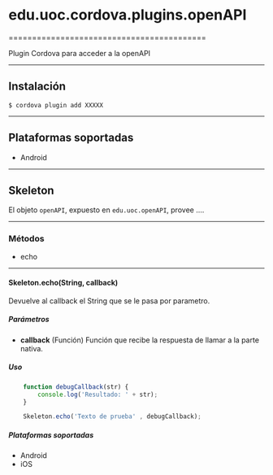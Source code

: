 # edu.uoc.cordova.plugins.openAPI
==========================================

Plugin Cordova para acceder a la openAPI

---------------
## Instalación

    $ cordova plugin add XXXXX

----------------------
## Plataformas soportadas

- Android

----------------------
## Skeleton

El objeto `openAPI`, expuesto en `edu.uoc.openAPI`, provee ....

-----------
### Métodos

- echo

--------------------------------------------------------
#### Skeleton.echo(String, callback)

Devuelve al callback el String que se le pasa por parametro.

##### Parámetros

- __callback__ (Función) Función que recibe la respuesta de llamar a la parte nativa.

##### Uso

```javascript
    function debugCallback(str) {
        console.log('Resultado: ' + str);
    }

    Skeleton.echo('Texto de prueba' , debugCallback);
```

##### Plataformas soportadas

- Android
- iOS
